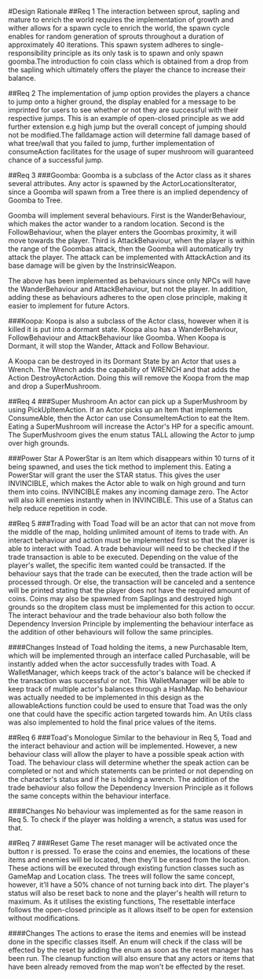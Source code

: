 #Design Rationale
##Req 1
The interaction between sprout, sapling and mature to enrich the world requires the implementation of growth and wither
allows for a spawn cycle to enrich the world, the spawn cycle enables for random generation of sprouts throughout a
duration of approximately 40 iterations. This spawn system adheres to single-responsibility principle as its only task
is to spawn and only spawn goomba.The introduction fo coin class which is obtained from a drop from the sapling
which ultimately offers the player the chance to increase their balance.


##Req 2
The implementation of jump option provides the players a chance to jump onto a higher ground, the display enabled for a
message to be imprinted for users to see whether or not they are successful with their respective jumps. This is an 
example of open-closed principle as we add further extension e.g high jump but the overall concept of jumping should not
be modified.The falldamage action will determine fall damage based of what tree/wall that you failed to jump, further
implementation of consumeAction facilitates for the usage of super mushroom will guaranteed chance of a successful jump.

##Req 3
###Goomba:
Goomba is a subclass of the Actor class as it shares several attributes. Any actor is spawned by the ActorLocationsIterator,
since a Goomba will spawn from a Tree there is an implied dependency of Goomba to Tree.

Goomba will implement several behaviours. First is the WanderBehaviour, which makes the actor wander to a random location.
Second is the FollowBehaviour, when the player enters the Goombas proximity, it will move towards the player. Third is
AttackBehaviour, when the player is within the range of the Goombas attack, then the Goomba will automatically try
attack the player. The attack can be implemented with AttackAction and its base damage will be given by the InstrinsicWeapon.


The above has been implemented as behaviours since only NPCs will have the WanderBehaviour and AttackBehaviour, but not
the player. In addition, adding these as behaviours adheres to the open close principle, making it easier to implement
for future Actors.

###Koopa:
Koopa is also a subclass of the Actor class, however when it is killed it is put into a dormant state. Koopa also
has a WanderBehaviour, FollowBehaviour and AttackBehaviour like Goomba. When Koopa is Dormant, 
it will stop the Wander, Attack and Follow Behaviour.

A Koopa can be destroyed in its Dormant State by an Actor that uses a Wrench. The Wrench
adds the capability of WRENCH and that adds the Action DestroyActorAction. Doing this
will remove the Koopa from the map and drop a SuperMushroom.


##Req 4
###Super Mushroom
An actor can pick up a SuperMushroom by using PickUpItemAction. If an Actor picks up an Item that implements
ConsumeAble, then the Actor can use ConsumeItemAction to eat the Item. Eating a SuperMushroom will increase
the Actor's HP for a specific amount. The SuperMushroom gives the enum status TALL allowing the Actor to jump over high grounds.

###Power Star
A PowerStar is an Item which disappears within 10 turns of it being spawned, and uses the tick method to implement this. 
Eating a PowerStar will grant the user the STAR status. This gives the user
INVINCIBLE, which makes the Actor able to walk on high ground and turn them into coins.
INVINCIBLE makes any incoming damage zero. The Actor will also kill enemies
instantly when in INVINCIBLE. This use of a Status can help reduce repetition in code. 

##Req 5
###Trading with Toad
Toad will be an actor that can not move from the middle of the map, holding unlimited amount of items to trade with.
An interact behaviour and action must be implemented first so that 
the player is able to interact with Toad. A trade behaviour will need to be checked if the trade transaction
is able to be executed. Depending on the value of the player's wallet, the specific item wanted could be transacted.
If the behaviour says that the trade can be executed, then the trade action will be processed through.
Or else, the transaction will be canceled and a sentence will be printed stating that the player does 
not have the required amount of coins. Coins may also be spawned from Saplings and destroyed high grounds 
so the dropitem class must be implemented for this action to occur. The interact behaviour and the trade behaviour also
both follow the Dependency Inversion Principle by implementing the behaviour interface as the addition of other 
behaviours will follow the same principles.

####Changes
Instead of Toad holding the items, a new Purchasable Item, which will be implemented through an interface called Purchasable,
will be instantly added when the actor successfully trades with Toad. A WalletManager, which keeps track of the actor's 
balance will be checked if the transaction was successful or not. This WalletManager will be able to keep track of multiple
actor's balances through a HashMap. No behaviour was actually needed to be implemented in this design as the allowableActions
function could be used to ensure that Toad was the only one that could have the specific action targeted towards him. An Utils
class was also implemented to hold the final price values of the items.

##Req 6
###Toad's Monologue
Similar to the behaviour in Req 5, Toad and the interact behaviour and action will be implemented. 
However, a new behaviour class will allow the player to have a possible speak action with Toad. 
The behaviour class will determine whether the speak action can be completed or not and which statements can be 
printed or not depending on the character's status and if he is holding a wrench. The addition of the trade behaviour also
follow the Dependency Inversion Principle as it follows the same concepts within the behaviour interface.

####Changes
No behaviour was implemented as for the same reason in Req 5. To check if the player was holding a wrench, a status was 
used for that. 

##Req 7
###Reset Game
The reset manager will be activated once the button r is pressed. To erase the coins and enemies,
the locations of these items and enemies will be located, then they’ll be erased from the 
location. These actions will be executed through existing function classes such as GameMap and Location class.
The trees will follow the same concept, however, it’ll have a 50% chance of not turning 
back into dirt. The player's status will also be reset back to none and the player's health will return to maximum.
As it utilises the existing functions, The resettable interface follows the open-closed principle as it allows itself 
to be open for extension without modifications.

####Changes
The actions to erase the items and enemies will be instead done in the specific classes itself. An enum will check if the
class will be effected by the reset by adding the enum as soon as the reset manager has been run. The cleanup function
will also ensure that any actors or items that have been already removed from the map won't be effected by the reset.
